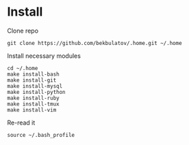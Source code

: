 Install
=======

Clone repo

    git clone https://github.com/bekbulatov/.home.git ~/.home

Install necessary modules

	cd ~/.home
	make install-bash
	make install-git
	make install-mysql
	make install-python
	make install-ruby
	make install-tmux
	make install-vim

Re-read it

    source ~/.bash_profile
